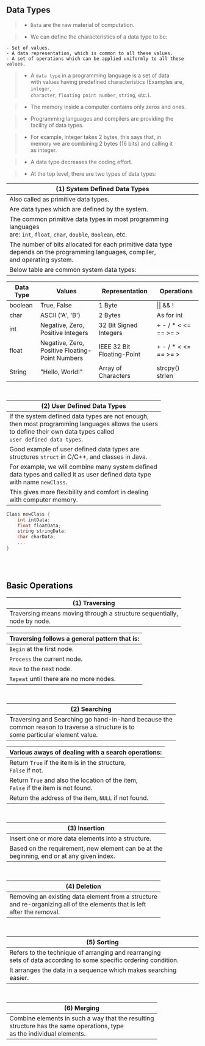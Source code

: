 ## Data Types

> - `Data` are the raw material of computation.

> - We can define the characteristics of a data type to be:

```plaintext
- Set of values.
- A data representation, which is common to all these values.
- A set of operations which can be applied uniformly to all these values.
```

> - A `data type` in a programming language is a set of data <br />
    with values having predefined characteristics (Examples are, `integer`, <br />
    `character`, `floating point number`, `string`, etc.).

> - The memory inside a computer contains only zeros and ones.

> - Programming languages and compilers are providing the <br />
    facility of data types.

> - For example, integer takes 2 bytes, this says that, in <br />
    memory we are combining 2 bytes (16 bits) and calling it <br />
    as integer.

> - A data type decreases the coding effort.

> - At the top level, there are two types of data types:

| (1) System Defined Data Types |
| ----------------------------- |
| Also called as primitive data types. |
| Are data types which are defined by the system. |
| The common primitive data types in most programming languages <br /> are: `int`, `float`, `char`, `double`, `Boolean`, etc. |
| The number of bits allocated for each primitive data type <br /> depends on the programming languages, compiler, <br /> and operating system. |
| Below table are common system data types: |

| Data Type | Values | Representation | Operations |
| --------- | ------ | -------------- | ---------- |
| boolean | True, False | 1 Byte | \|\| && ! |
| char | ASCII ('A', 'B') | 2 Bytes | As for int |
| int | Negative, Zero, Positive Integers | 32 Bit Signed Integers | + - / *  < <= == >= > |
| float | Negative, Zero, Positive Floating-Point Numbers | IEEE 32 Bit Floating-Point | + - / *  < <= == >= > |
| String | "Hello, World!" | Array of Characters | strcpy() strlen |

<br />

| (2) User Defined Data Types |
| --------------------------- |
| If the system defined data types are not enough,  <br /> then most programming languages allows the users <br /> to define their own data types called <br /> `user defined data types`. |
| Good example of user defined data types are <br /> structures `struct` in C/C++, and classes in Java. |
| For example, we will combine many system defined <br /> data types and called it as user defined data type <br /> with name `newClass`. |
| This gives more flexibility and comfort in dealing <br /> with computer memory. |

```cpp
Class newClass {
    int intData;
    float floatData;
    string stringData;
    char charData;
    ...
}
```

<br />
<br />



## Basic Operations

| (1) Traversing |
| -------------- |
| Traversing means moving through a structure sequentially, <br /> node by node. |

| Traversing follows a general pattern that is: |
| --------------------------------------------- |
| `Begin` at the first node. |
| `Process` the current node. |
| `Move` to the next node. |
| `Repeat` until there are no more nodes. |

<br />

| (2) Searching |
| ------------- |
| Traversing and Searching go hand-in-hand because the <br /> common reason to traverse a structure is to <br /> some particular element value. |

| Various aways of dealing with a search operations: |
| -------------------------------------------------- |
| Return `True` if the item is in the structure, <br /> `False` if not. |
| Return `True` and also the location of the item, <br /> `False` if the item is not found. |
| Return the address of the item, `NULL` if not found. |

<br />

| (3) Insertion |
| ------------- |
| Insert one or more data elements into a structure. |
| Based on the requirement, new element can be at the <br /> beginning, end or at any given index. |

<br />

| (4) Deletion |
| ------------ |
| Removing an existing data element from a structure <br /> and re-organizing all of the elements that is left <br /> after the removal. |

<br />

| (5) Sorting |
| ----------- |
| Refers to the technique of arranging and rearranging <br /> sets of data according to some specific ordering condition. |
| It arranges the data in a sequence which makes searching easier. |

<br />

| (6) Merging |
| ----------- |
| Combine elements in such a way that the resulting <br /> structure has the same operations, type <br /> as the individual elements. |

